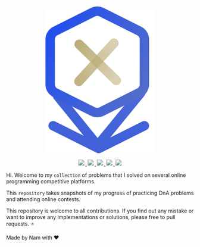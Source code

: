 <p align="center">
    <img src="img/CP.svg" />
</p>
<p align="center">
    <a href="https://codeforces.com/" target="_blank">
        <img src="https://img.shields.io/badge/-CodeForces-blue" style="margin: 0 2.5px">
    </a>
    <a href="https://atcoder.jp/" target="_blank">
        <img src="https://img.shields.io/badge/-AtCoder-lightgrey" style="margin: 0 2.5px">
    </a>
    <a href="https://leetcode.com/" target="_blank">
        <img src="https://img.shields.io/badge/-LeetCode-yellowgreen" style="margin: 0 2.5px">
    </a>
    <a href="https://codingcompetitions.withgoogle.com/" target="_blank">
        <img src="https://img.shields.io/badge/-Google-success" style="margin: 0 2.5px">
    </a>
    <a href="https://binarysearch.com/" target="_blank">
        <img src="https://img.shields.io/badge/-Binary-yellow" style="margin: 0 2.5px">
    </a>
</p>

Hi. Welcome to my `collection` of problems that I solved on several online programming competitive platforms.

This `repository` takes snapshots of my progress of practicing DnA problems and attending online contests.

This repository is welcome to all contributions. If you find out any mistake or want to improve any implementations or solutions, please free to pull requests. :star:

Made by Nam with ❤️

<!--
    <h2>Some problems are categorized into topics</h2>

    · [#dynamic-programming](#dynamic-programming)
    · [#geometry](#geometry)
    · [#math](#math)
    · [#brute-force](#brute-force)
    · [#divide-and-conquer](#divide-and-conquer) 
    · [#greedy](#greedy) 
    · [#data-struture](#data-struture) 
    · [#miscellaneous](#miscellaneous)

    <h3 id="dynamic-programming">Dynamic Programming</h3>
    <h3 id="geometry">Geometry</h3>
    <h3 id="math">Math</h3>
    <h3 id="brute-force">Brute-force</h3>
    <h3 id="divide-and-conquer">Divide-and-Conquer</h3>
    <h3 id="grah">Graph</h3>
    <h3 id="greedy">Greedy</h3>
    <h3 id="data-struture">Data Structure</h3>
    <h3 id="miscellaneous">Miscellaneous</h3>
--!>
